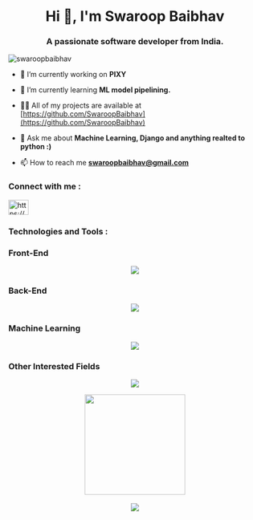 <h1 align="center">Hi 👋, I'm Swaroop Baibhav</h1>
<h3 align="center">A passionate software developer from India.</h3>

<p align="left"> <img src="https://komarev.com/ghpvc/?username=swaroopbaibhav&label=Profile%20views&color=0e75b6&style=flat" alt="swaroopbaibhav" /> </p>

- 🔭 I’m currently working on **PIXY**

- 🌱 I’m currently learning **ML model pipelining.**

- 👨‍💻 All of my projects are available at [https://github.com/SwaroopBaibhav](https://github.com/SwaroopBaibhav)

- 💬 Ask me about **Machine Learning, Django and anything realted to python :)**

- 📫 How to reach me **swaroopbaibhav@gmail.com**


<h3 align="left">Connect with me :</h3>
<p align="left">
<a href="https://linkedin.com/in/https://www.linkedin.com/in/swaroop-baibhav-79247721b/" target="blank"><img align="center" src="https://raw.githubusercontent.com/rahuldkjain/github-profile-readme-generator/master/src/images/icons/Social/linked-in-alt.svg" alt="https://www.linkedin.com/in/swaroop-baibhav-79247721b/" height="30" width="40" /></a>
</p>

<h3 align="left">Technologies and Tools :</h3>

<h3>Front-End</h3>
<p align="center">
  <a href="https://skillicons.dev">
    <img src="https://skillicons.dev/icons?i=html,css,js,bootstrap,tailwind,angular,react,vue,xd,ionic,figma,vite" />
  </a>
</p>
<h3>Back-End</h3>
<p align="center">
  <a href="https://skillicons.dev">
    <img src="https://skillicons.dev/icons?i=nodejs,ts,java,django,git,docker,vim" />
  </a>
</p>
<h3>Machine Learning</h3>
<p align="center">
  <a href="https://skillicons.dev">
    <img src="https://skillicons.dev/icons?i=python,sklearn,opencv,tensorflow,pandas,matplotlib" />
  </a>
</p>
<h3>Other Interested Fields</h3>
<p align="center">
  <a href="https://skillicons.dev">
    <img src="https://skillicons.dev/icons?i=arduino,androidstudio,blender,unreal" />
  </a>
</p>



<div align="center">
  <a href="https://github.com/SwaroopBaibhav/github-readme-stats">
  <img height=200 align="center" src="https://github-readme-stats.vercel.app/api?username=SwaroopBaibhav&theme=radical&custom_title=Github Engagements&rank_icon=github&title_color=2f80ed" />
</a>
</div>

<br>

<div align="center">
<img src ='https://github-readme-stats.vercel.app/api/top-langs/?username=SwaroopBaibhav&layout=donut-vertical&theme=radical&title_color=2f80ed'>
</div>
